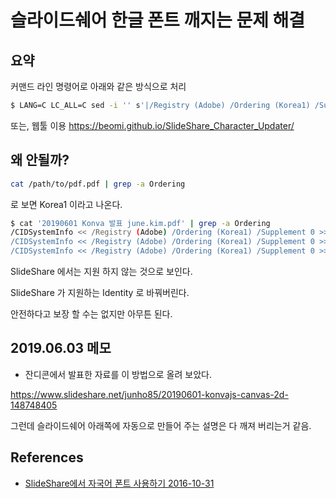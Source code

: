 # 슬라이드쉐어 한글 폰트 깨지는 문제 해결

## 요약
커맨드 라인 명령어로 아래와 같은 방식으로 처리
```bash
$ LANG=C LC_ALL=C sed -i '' s'|/Registry (Adobe) /Ordering (Korea1) /Supplement [0-9]|/Registry(Adobe) /Ordering(Identity) /Supplement 0|g' /path/to/pdf.pdf
```

또는, 웹툴 이용 https://beomi.github.io/SlideShare_Character_Updater/

## 왜 안될까?

```bash
cat /path/to/pdf.pdf | grep -a Ordering
```
로 보면 Korea1 이라고 나온다.
```bash
$ cat '20190601 Konva 발표 june.kim.pdf' | grep -a Ordering
/CIDSystemInfo << /Registry (Adobe) /Ordering (Korea1) /Supplement 0 >> /W
/CIDSystemInfo << /Registry (Adobe) /Ordering (Korea1) /Supplement 0 >> /W
/CIDSystemInfo << /Registry (Adobe) /Ordering (Korea1) /Supplement 0 >> /W
```
SlideShare 에서는 지원 하지 않는 것으로 보인다.

SlideShare 가 지원하는 Identity 로 바꿔버린다.

안전하다고 보장 할 수는 없지만 아무튼 된다.

## 2019.06.03 메모
* 잔디콘에서 발표한 자료를 이 방법으로 올려 보았다.

https://www.slideshare.net/junho85/20190601-konvajs-canvas-2d-148748405

그런데 슬라이드쉐어 아래쪽에 자동으로 만들어 주는 설명은 다 깨져 버리는거 같음.


## References
* [SlideShare에서 자국어 폰트 사용하기 2016-10-31](https://item4.github.io/2016-10-31/Way-to-Use-Homeland-Fonts-on-SlideShare/)

